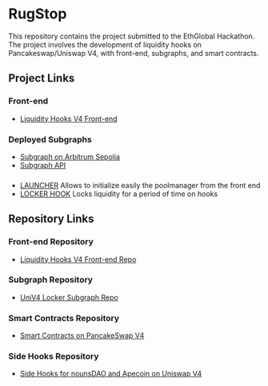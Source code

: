 # RugStop

This repository contains the project submitted to the EthGlobal Hackathon. The project involves the development of liquidity hooks on Pancakeswap/Uniswap V4, with front-end, subgraphs, and smart contracts.

## Project Links

### Front-end
- [Liquidity Hooks V4 Front-end](https://liquidity-hooks-v4-frontend.vercel.app)

### Deployed Subgraphs
- [Subgraph on Arbitrum Sepolia](https://testnet.thegraph.com/explorer/subgraphs/E2Q4FzdP9VmbWa7etg4JNmCviywKDZUP3LN1V7txcGww?view=Query&chain=arbitrum-sepolia)
- [Subgraph API](https://api.studio.thegraph.com/query/64359/univ4-locker/version/latest)

###
- [LAUNCHER](https://testnet.bscscan.com/address/0x9206a06620Cd141c546B454a5B0e53b0152aA41e)
Allows to initialize easily the poolmanager from the front end
- [LOCKER HOOK](https://testnet.bscscan.com/address/0x74980ccF8f43C772dD89B824561f8803eC4A4960)
Locks liquidity for a period of time on hooks


## Repository Links

### Front-end Repository
- [Liquidity Hooks V4 Front-end Repo](https://github.com/alex-unicrypt/liquidity-hooks-v4-frontend)

### Subgraph Repository
- [UniV4 Locker Subgraph Repo](https://github.com/BlockchainHackathons/uniV4-locker-subgraph)

### Smart Contracts Repository
- [Smart Contracts on PancakeSwap V4](https://github.com/BlockchainHackathons/V4---LockerHook)

### Side Hooks Repository
- [Side Hooks for nounsDAO and Apecoin on Uniswap V4](https://github.com/pierrot498/hooks)

